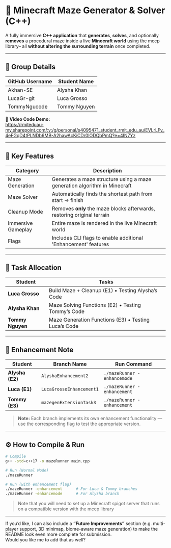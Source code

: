 # 🧩 Minecraft Maze Generator & Solver (C++)

A fully immersive **C++ application** that **generates**, **solves**, and optionally **removes** a procedural maze inside a live **Minecraft world** using the mccp library– all **without altering the surrounding terrain** once completed.



---

## 👥 Group Details

| GitHub Username    | Student Name       |
|--------------------|--------------------|
| Akhan-SE        | Alysha Khan         |
| LucaGr-git         | Luca Grosso         |
| TommyNgucode       | Tommy Nguyen        |

🎥 **Video Code Demo:**  
https://rmiteduau-my.sharepoint.com/:v:/g/personal/s4095471_student_rmit_edu_au/EVLrLFv_4eFGqD4tPLNDb6MB-A2hawAcKiCDr0lODQbPmQ?e=4IN7Yz

---

## 🚀 Key Features

| Category               | Description                                                                 |
|------------------------|-----------------------------------------------------------------------------|
| Maze Generation     | Generates a maze structure using a maze generation algorithm in Minecraft   |
| Maze Solver         | Automatically finds the shortest path from start → finish                   |
| Cleanup Mode        | Removes **only** the maze blocks afterwards, restoring original terrain     |
| Immersive Gameplay  | Entire maze is rendered in the live Minecraft world  |
| Flags               | Includes CLI flags to enable additional 'Enhancement' features                           |

---

## 🎯 Task Allocation

| Student          | Tasks                                                                 |
|------------------|-----------------------------------------------------------------------|
| **Luca Grosso**  | Build Maze + Cleanup (E1) • Testing Alysha’s Code                      |
| **Alysha Khan**  | Maze Solving Functions (E2) • Testing Tommy’s Code                     |
| **Tommy Nguyen** | Maze Generation Functions (E3) • Testing Luca’s Code                   |

---

## 📄 Enhancement Note

| Student          | Branch Name                      | Run Command                                            |
|------------------|----------------------------------|--------------------------------------------------------|
| **Alysha (E2)**  | `AlyshaEnhancement2`             | `./mazeRunner -enhancemode`                           |
| **Luca (E1)**    | `LucaGrossoEnhancement1`         | `./mazeRunner -enhancement`                           |
| **Tommy (E3)**   | `mazegenExtensionTask3`          | `./mazeRunner -enhancement`                           |


> **Note:** Each branch implements its own enhancement functionality — use the corresponding flag to test the appropriate version.

---

## ⚙️ How to Compile & Run

```bash
# Compile
g++ -std=c++17 -o mazeRunner main.cpp

# Run (Normal Mode)
./mazeRunner

# Run (with enhancement flag)
./mazeRunner -enhancement      # For Luca & Tommy branches
./mazeRunner -enhancemode      # For Alysha branch
```

> Note that you will need to set up a Minecraft spigot server that runs on a compatible version with the mccp library 


---

If you’d like, I can also include a **“Future Improvements”** section (e.g. multi-player support, 3D minimap, biome-aware maze generation) to make the README look even more complete for submission.  
Would you like me to add that as well?
